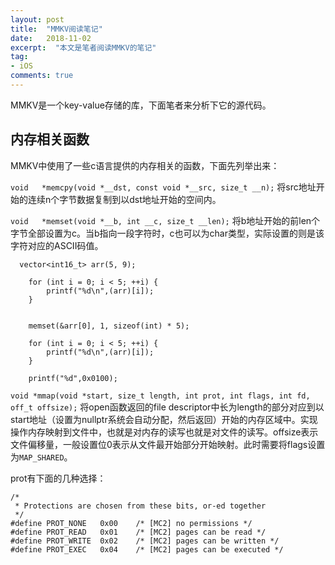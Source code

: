 ```yaml
---
layout: post
title:  "MMKV阅读笔记"
date:   2018-11-02
excerpt:  "本文是笔者阅读MMKV的笔记"
tag:
- iOS
comments: true
---
```


MMKV是一个key-value存储的库，下面笔者来分析下它的源代码。

## 内存相关函数

MMKV中使用了一些c语言提供的内存相关的函数，下面先列举出来：

`void	*memcpy(void *__dst, const void *__src, size_t __n);`
将src地址开始的连续n个字节数据复制到以dst地址开始的空间内。

`void	*memset(void *__b, int __c, size_t __len);`
将b地址开始的前len个字节全部设置为c。当b指向一段字符时，c也可以为char类型，实际设置的则是该字符对应的ASCII码值。

```
  vector<int16_t> arr(5, 9);
    
    for (int i = 0; i < 5; ++i) {
        printf("%d\n",(arr)[i]);
    }
    
    
    memset(&arr[0], 1, sizeof(int) * 5);
    
    for (int i = 0; i < 5; ++i) {
        printf("%d\n",(arr)[i]);
    }
    
    printf("%d",0x0100);
```

`void *mmap(void *start, size_t length, int prot, int flags, int fd, off_t offsize);`
将open函数返回的file descriptor中长为length的部分对应到以start地址（设置为nullptr系统会自动分配，然后返回）开始的内存区域中。实现操作内存映射到文件中，也就是对内存的读写也就是对文件的读写。offsize表示文件偏移量，一般设置位0表示从文件最开始部分开始映射。此时需要将flags设置为`MAP_SHARED`。

prot有下面的几种选择：

```
/*
 * Protections are chosen from these bits, or-ed together
 */
#define	PROT_NONE	0x00	/* [MC2] no permissions */
#define	PROT_READ	0x01	/* [MC2] pages can be read */
#define	PROT_WRITE	0x02	/* [MC2] pages can be written */
#define	PROT_EXEC	0x04	/* [MC2] pages can be executed */
```